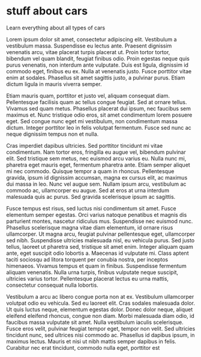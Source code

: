# stuff about cars

Learn everything about all types of cars



Lorem ipsum dolor sit amet, consectetur adipiscing elit. Vestibulum a vestibulum massa. Suspendisse eu lectus ante. Praesent dignissim venenatis arcu, vitae placerat turpis placerat ut. Proin tortor tortor, bibendum vel quam blandit, feugiat finibus odio. Proin egestas neque quis purus venenatis, non interdum ante vulputate. Duis est ligula, dignissim id commodo eget, finibus eu ex. Nulla at venenatis justo. Fusce porttitor vitae enim at sodales. Phasellus sit amet sagittis justo, a pulvinar purus. Etiam dictum ligula in mauris viverra semper.

Etiam mauris quam, porttitor et justo vel, aliquam consequat diam. Pellentesque facilisis quam ac tellus congue feugiat. Sed at ornare tellus. Vivamus sed quam metus. Phasellus placerat dui ipsum, nec faucibus sem maximus et. Nunc tristique odio eros, sit amet condimentum lorem posuere eget. Sed congue nunc eget mi vestibulum, non condimentum massa dictum. Integer porttitor leo in felis volutpat fermentum. Fusce sed nunc ac neque dignissim tempus non et nulla.

Cras imperdiet dapibus ultricies. Sed porttitor tincidunt mi vitae condimentum. Nam tortor eros, fringilla eu augue vel, bibendum pulvinar elit. Sed tristique sem metus, nec euismod arcu varius eu. Nulla nunc mi, pharetra eget mauris eget, fermentum pharetra ante. Etiam semper aliquet mi nec commodo. Quisque tempor a quam in rhoncus. Pellentesque gravida, ipsum id dignissim accumsan, magna ex cursus elit, ac maximus dui massa in leo. Nunc vel augue sem. Nullam ipsum arcu, vestibulum ac commodo ac, ullamcorper eu augue. Sed at eros at urna interdum malesuada quis ac purus. Sed gravida scelerisque ipsum ac sagittis.

Fusce tempus est risus, sed luctus nisi condimentum sit amet. Fusce elementum semper egestas. Orci varius natoque penatibus et magnis dis parturient montes, nascetur ridiculus mus. Suspendisse nec euismod nunc. Phasellus scelerisque magna vitae diam elementum, id ornare risus ullamcorper. Ut magna arcu, feugiat pulvinar pellentesque eget, ullamcorper sed nibh. Suspendisse ultricies malesuada nisl, eu vehicula purus. Sed justo tellus, laoreet ut pharetra sed, tristique sit amet enim. Integer aliquam quam ante, eget suscipit odio lobortis a. Maecenas id vulputate mi. Class aptent taciti sociosqu ad litora torquent per conubia nostra, per inceptos himenaeos. Vivamus tempus et quam in finibus. Suspendisse fermentum aliquam venenatis. Nulla urna turpis, finibus vulputate neque suscipit, ultricies varius tortor. Pellentesque placerat lectus eu urna mattis, consectetur consequat nulla lobortis.

Vestibulum a arcu ac libero congue porta non at ex. Vestibulum ullamcorper volutpat odio eu vehicula. Sed eu laoreet elit. Cras sodales malesuada dolor. Ut quis luctus neque, elementum egestas dolor. Donec dolor neque, aliquet eleifend eleifend rhoncus, congue non diam. Morbi malesuada diam odio, id faucibus massa vulputate sit amet. Nulla vestibulum iaculis scelerisque. Fusce eros velit, pulvinar feugiat tempor eget, tempor non velit. Sed ultricies tincidunt nunc, sed ultrices nisi commodo ac. Phasellus id dapibus ipsum, in maximus lectus. Mauris et nisi ut nibh mattis semper dapibus in felis. Curabitur nec erat tincidunt, commodo nulla eget, porttitor est
